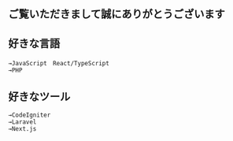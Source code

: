 ## ご覧いただきまして誠にありがとうございます


## 好きな言語
```
→JavaScript　React/TypeScript
→PHP
```

## 好きなツール
```
→CodeIgniter
→Laravel
→Next.js
```

